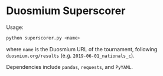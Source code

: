 # Duosmium Superscorer

Usage:

```bash
python superscorer.py <name>
```

where `name` is the Duosmium URL of the tournament, following `duosmium.org/results` (e.g. `2019-06-01_nationals_c`).

Dependencies include `pandas`, `requests`, and `PyYAML`.
